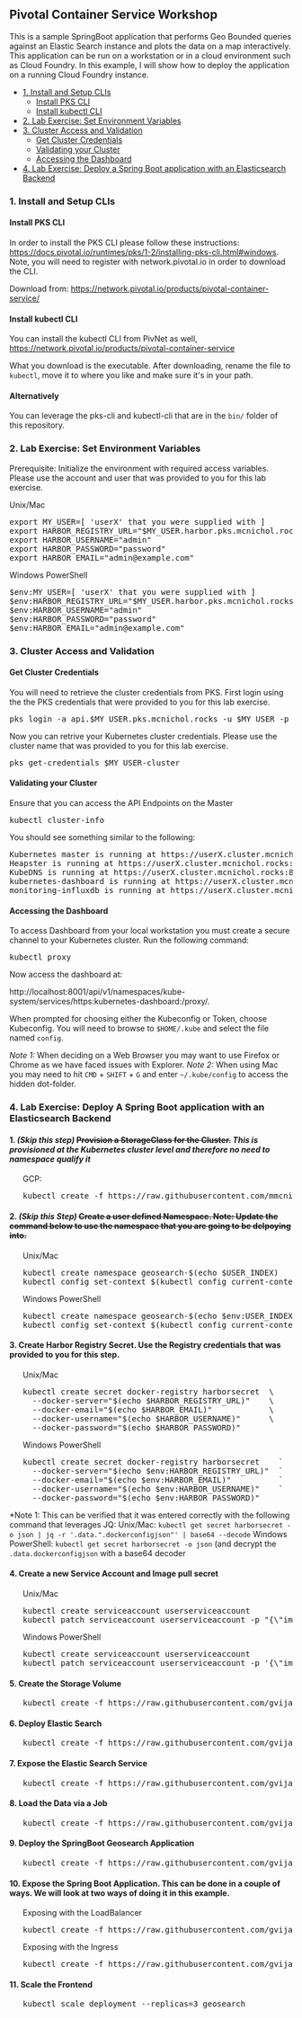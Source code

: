 ## Pivotal Container Service Workshop
This is a sample SpringBoot application that performs Geo Bounded queries against an Elastic Search instance and plots the data on a map interactively. This application can be run on a workstation or in a cloud environment such as Cloud Foundry. In this example, I will show how to deploy the application on a running Cloud Foundry instance.
<!-- TOC depthFrom:3 depthTo:6 withLinks:1 updateOnSave:1 orderedList:0 -->

- [1. Install and Setup CLIs](#1-install-and-setup-clis)
	- [Install PKS CLI](#install-pks-cli)
	- [Install kubectl CLI](#install-kubectl-cli)
- [2. Lab Exercise: Set Environment Variables](#2-lab-exercise-set-environment-variables)
- [3. Cluster Access and Validation](#3-cluster-access-and-validation)
	- [Get Cluster Credentials](#get-cluster-credentials)
	- [Validating your Cluster](#validating-your-cluster)
	- [Accessing the Dashboard](#accessing-the-dashboard)
- [4. Lab Exercise: Deploy a Spring Boot application with an Elasticsearch Backend](#4-lab-exercise-deploy-a-springboot-application-with-an-elastic-search-backend)

<!-- /TOC -->
### 1. Install and Setup CLIs
#### Install PKS CLI
In order to install the PKS CLI please follow these instructions: https://docs.pivotal.io/runtimes/pks/1-2/installing-pks-cli.html#windows. Note, you will need to register with network.pivotal.io in order to download the CLI.

Download from: https://network.pivotal.io/products/pivotal-container-service/

#### Install kubectl CLI
You can install the kubectl CLI from PivNet as well, https://network.pivotal.io/products/pivotal-container-service

What you download is the executable. After downloading, rename the file to `kubectl`, move it to where you like and make sure it's in your path.

#### Alternatively
You can leverage the pks-cli and kubectl-cli that are in the `bin/` folder of this repository.

### 2. Lab Exercise: Set Environment Variables
Prerequisite: Initialize the environment with required access variables. Please use the account and user that was provided to you for this lab exercise.

Unix/Mac
<pre>
export MY_USER=[ 'userX' that you were supplied with ]
export HARBOR_REGISTRY_URL="$MY_USER.harbor.pks.mcnichol.rocks"
export HARBOR_USERNAME="admin"
export HARBOR_PASSWORD="password"
export HARBOR_EMAIL="admin@example.com"
</pre>

Windows PowerShell
<pre>
$env:MY_USER=[ 'userX' that you were supplied with ]
$env:HARBOR_REGISTRY_URL="$MY_USER.harbor.pks.mcnichol.rocks"
$env:HARBOR_USERNAME="admin"
$env:HARBOR_PASSWORD="password"
$env:HARBOR_EMAIL="admin@example.com"
</pre>

### 3. Cluster Access and Validation
#### Get Cluster Credentials
You will need to retrieve the cluster credentials from PKS. First login using the the PKS credentials that were provided to you for this lab exercise.

<pre>pks login -a api.$MY_USER.pks.mcnichol.rocks -u $MY_USER -p pas</pre>

Now you can retrive your Kubernetes cluster credentials. Please use the cluster name that was provided to you for this lab exercise.

<pre>pks get-credentials $MY_USER-cluster </pre>

#### Validating your Cluster
Ensure that you can access the API Endpoints on the Master
<pre>kubectl cluster-info</pre>

You should see something similar to the following:
<pre>
Kubernetes master is running at https://userX.cluster.mcnichol.rocks:8443
Heapster is running at https://userX.cluster.mcnichol.rocks:8443/api/v1/namespaces/kube-system/services/heapster/proxy
KubeDNS is running at https://userX.cluster.mcnichol.rocks:8443/api/v1/namespaces/kube-system/services/kube-dns:dns/proxy
kubernetes-dashboard is running at https://userX.cluster.mcnichol.rocks:8443/api/v1/namespaces/kube-system/services/https:kubernetes-dashboard:/proxy
monitoring-influxdb is running at https://userX.cluster.mcnichol.rocks:8443/api/v1/namespaces/kube-system/services/monitoring-influxdb/proxy
</pre>

#### Accessing the Dashboard

To access Dashboard from your local workstation you must create a secure channel to your Kubernetes cluster. Run the following command:

<pre>kubectl proxy</pre>

Now access the dashboard at:

http://localhost:8001/api/v1/namespaces/kube-system/services/https:kubernetes-dashboard:/proxy/.

When prompted for choosing either the Kubeconfig or Token, choose Kubeconfig.  You will need to browse to `$HOME/.kube` and select the file named `config`.

*Note 1:* When deciding on a Web Browser you may want to use Firefox or Chrome as we have faced issues with Explorer.
*Note 2:* When using Mac you may need to hit `CMD` + `SHIFT` + `G` and enter `~/.kube/config` to access the hidden dot-folder.

### 4. Lab Exercise: Deploy A Spring Boot application with an Elasticsearch Backend
#### 1. *(Skip this step)* ~~Provision a StorageClass for the Cluster.~~ *This is provisioned at the Kubernetes cluster level and therefore no need to namespace qualify it*

<ul>GCP:
<pre>kubectl create -f https://raw.githubusercontent.com/mmcnichol/pks-workshop/application/master/Step_0_ProvisionStorageClass_GCP.yaml</pre>
</ul>


#### 2. *(Skip this Step)* ~~Create a user defined Namespace. Note: Update the command below to use the namespace that you are going to be delpoying into.~~
<ul>Unix/Mac
<pre>
kubectl create namespace geosearch-$(echo $USER_INDEX)
kubectl config set-context $(kubectl config current-context) --namespace=geosearch-$(echo $USER_INDEX)
</pre>
</ul>

<ul>Windows PowerShell
<pre>kubectl create namespace geosearch-$(echo $env:USER_INDEX)
kubectl config set-context $(kubectl config current-context) --namespace=geosearch-$(echo $env:USER_INDEX)
</pre></ul>


#### 3. Create Harbor Registry Secret. Use the Registry credentials that was provided to you for this step.
<ul>Unix/Mac
<pre>
kubectl create secret docker-registry harborsecret  \
  --docker-server="$(echo $HARBOR_REGISTRY_URL)"    \
  --docker-email="$(echo $HARBOR_EMAIL)"            \
  --docker-username="$(echo $HARBOR_USERNAME)"      \
  --docker-password="$(echo $HARBOR_PASSWORD)"      
</pre>
</ul>

<ul>Windows PowerShell
<pre>
kubectl create secret docker-registry harborsecret    `
  --docker-server="$(echo $env:HARBOR_REGISTRY_URL)"  `
  --docker-email="$(echo $env:HARBOR_EMAIL)"          `
  --docker-username="$(echo $env:HARBOR_USERNAME)"    `
  --docker-password="$(echo $env:HARBOR_PASSWORD)"
</pre>
</ul>

*Note 1: This can be verified that it was entered correctly with the following command that leverages JQ:
Unix/Mac: `kubectl get secret harborsecret -o json | jq -r '.data.".dockerconfigjson"' | base64 --decode`
Windows PowerShell: `kubectl get secret harborsecret -o json` (and decrypt the `.data.dockerconfigjson` with a base64 decoder

#### 4. Create a new Service Account and Image pull secret
<ul>Unix/Mac
<pre>
kubectl create serviceaccount userserviceaccount
kubectl patch serviceaccount userserviceaccount -p "{\"imagePullSecrets\": [{\"name\": \"harborsecret\"}]}"
</pre>
</ul>

<ul>Windows PowerShell
<pre>
kubectl create serviceaccount userserviceaccount
kubectl patch serviceaccount userserviceaccount -p '{\"imagePullSecrets\": [{\"name\": \"harborsecret\"}]}'
</pre>
</ul>

#### 5. Create the Storage Volume
<ul><pre>kubectl create -f https://raw.githubusercontent.com/gvijayar/pks-workshop/master/Step_1_ProvisionStorage.yaml</pre></ul>

#### 6. Deploy Elastic Search
<ul><pre>kubectl create -f https://raw.githubusercontent.com/gvijayar/pks-workshop/master/Step_2_DeployElasticSearch.yaml</pre></ul>

#### 7. Expose the Elastic Search Service
<ul><pre>kubectl create -f https://raw.githubusercontent.com/gvijayar/pks-workshop/master/Step_3_ExposeElasticSearch.yaml</pre></ul>

#### 8. Load the Data via a Job
<ul><pre>kubectl create -f https://raw.githubusercontent.com/gvijayar/pks-workshop/master/Step_4_LoadData.yaml</pre></ul>

#### 9. Deploy the SpringBoot Geosearch Application
<ul><pre>kubectl create -f https://raw.githubusercontent.com/gvijayar/pks-workshop/master/Step_5_DeploySpringBootApp.yaml</pre></ul>

#### 10. Expose the Spring Boot Application. This can be done in a couple of ways. We will look at two ways of doing it in this example.

<ul>Exposing with the LoadBalancer
	<pre>kubectl create -f https://raw.githubusercontent.com/gvijayar/pks-workshop/master/Step_6_ExposeSpringBootApp.yaml</pre>
</ul>

<ul>Exposing with the Ingress 
	<pre>kubectl create -f https://raw.githubusercontent.com/gvijayar/pks-workshop/master/Step_6_ExposeSpringBootAppIngress.yaml</pre>
</ul>

#### 11. Scale the Frontend
<ul><pre>kubectl scale deployment --replicas=3 geosearch</pre></ul>
